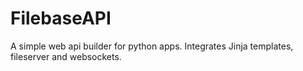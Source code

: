# FilebaseAPI
A simple web api builder for python apps. Integrates Jinja templates, fileserver and websockets.
